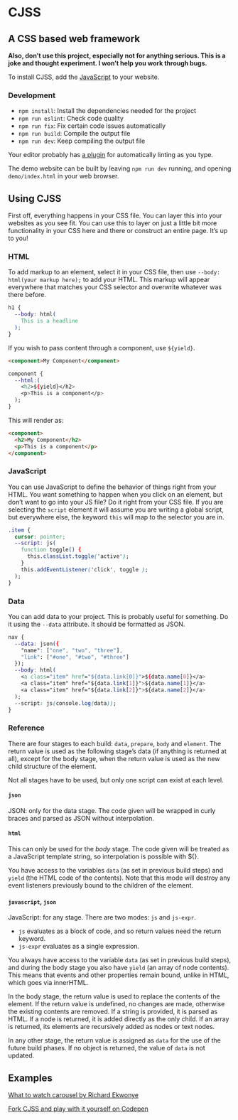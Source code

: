 # CJSS

## A CSS based web framework

**Also, don’t use this project, especially not for anything serious. This is a joke and thought experiment. I won’t help you work through bugs.**

To install CJSS, add the [JavaScript](https://github.com/scottkellum/CJSS/blob/master/dist/cjss.min.js) to your website.

### Development

- `npm install`: Install the dependencies needed for the project
- `npm run eslint`: Check code quality
- `npm run fix`: Fix certain code issues automatically
- `npm run build`: Compile the output file
- `npm run dev`: Keep compiling the output file

Your editor probably has [a plugin](https://eslint.org/docs/user-guide/integrations) for automatically linting as you type.

The demo website can be built by leaving `npm run dev` running, and opening `demo/index.html` in your web browser.

## Using CJSS

First off, everything happens in your CSS file. You can layer this into your websites as you see fit. You can use this to layer on just a little bit more functionality in your CSS here and there or construct an entire page. It’s up to you!

### HTML

To add markup to an element, select it in your CSS file, then use `--body: html(your markup here);` to add your HTML. This markup will appear everywhere that matches your CSS selector and overwrite whatever was there before.

```css
h1 {
  --body: html(
    This is a headline
  );
}
```

If you wish to pass content through a component, use `${yield}`.

```html
<component>My Component</component>
```

```css
component {
  --html:(
    <h2>${yield}</h2>
    <p>This is a component</p>
  );
}
```

This will render as:

```html
<component>
  <h2>My Component</h2>
  <p>This is a component</p>
</component>
```

### JavaScript

You can use JavaScript to define the behavior of things right from your HTML. You want something to happen when you click on an element, but don’t want to go into your JS file? Do it right from your CSS file. If you are selecting the `script` element it will assume you are writing a global script, but everywhere else, the keyword `this` will map to the selector you are in.

```css
.item {
  cursor: pointer;
  --script: js(
    function toggle() {
      this.classList.toggle('active');
    }
    this.addEventListener('click', toggle );
  );
}
```

### Data

You can add data to your project. This is probably useful for something. Do it using the `--data` attribute. It should be formatted as JSON.

```css
nav {
  --data: json({
    "name": ["one", "two", "three"],
    "link": ["#one", "#two", "#three"]
  });
  --body: html(
    <a class="item" href="${data.link[0]}">${data.name[0]}</a>
    <a class="item" href="${data.link[1]}">${data.name[1]}</a>
    <a class="item" href="${data.link[2]}">${data.name[2]}</a>
  );
  --script: js(console.log(data));
}
```

### Reference

There are four stages to each build: `data`, `prepare`, `body` and `element`. The return value is used as the following stage’s data (if anything is returned at all), except for the body stage, when the return value is used as the new child structure of the element.

Not all stages have to be used, but only one script can exist at each level.

#### `json`

JSON: only for the data stage. The code given will be wrapped in curly braces and parsed as JSON without interpolation.

#### `html`

This can only be used for the *body* stage. The code given will be treated as a JavaScript template string, so interpolation is possible with ${}.

You have access to the variables `data` (as set in previous build steps) and `yield` (the HTML code of the contents). Note that this mode will destroy any event listeners previously bound to the children of the element.

#### `javascript`, `json`

JavaScript: for any stage. There are two modes: `js` and `js-expr`.

- `js` evaluates as a block of code, and so return values need the return keyword.
- `js-expr` evaluates as a single expression.

You always have access to the variable `data` (as set in previous build steps), and during the body stage you also have `yield` (an array of node contents). This means that events and other properties remain bound, unlike in HTML, which goes via innerHTML.

In the body stage, the return value is used to replace the contents of the element. If the return value is undefined, no changes are made, otherwise the existing contents are removed. If a string is provided, it is parsed as HTML. If a node is returned, it is added directly as the only child. If an array is returned, its elements are recursively added as nodes or text nodes.

In any other stage, the return value is assigned as `data` for the use of the future build phases. If no object is returned, the value of `data` is not updated.

## Examples

[What to watch carousel by Richard Ekwonye](https://codepen.io/ekwonye/full/QXEzZv)

[Fork CJSS and play with it yourself on Codepen](https://codepen.io/scottkellum/pen/WqwjLm)
